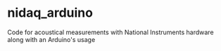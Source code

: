 # nidaq_arduino
Code for acoustical measurements with National Instruments hardware along with an Arduino's usage
